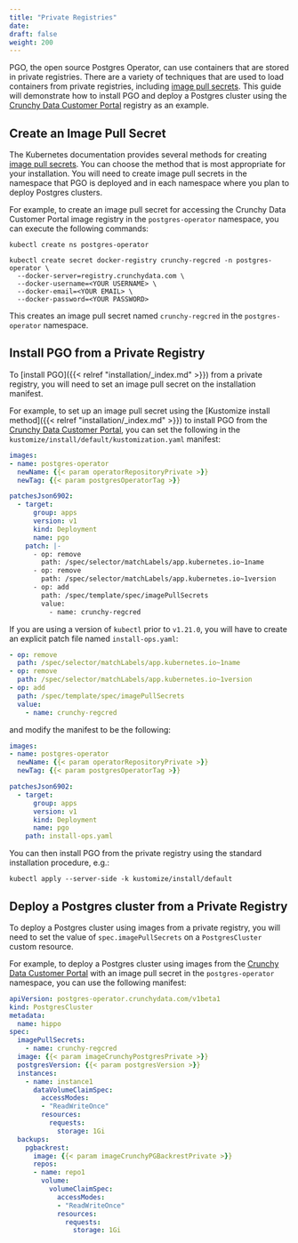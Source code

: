 ```yaml
---
title: "Private Registries"
date:
draft: false
weight: 200
---
```


PGO, the open source Postgres Operator, can use containers that are stored in private registries.
There are a variety of techniques that are used to load containers from private registries,
including [image pull secrets](https://kubernetes.io/docs/tasks/configure-pod-container/pull-image-private-registry/).
This guide will demonstrate how to install PGO and deploy a Postgres cluster using the
[Crunchy Data Customer Portal](https://access.crunchydata.com/) registry as an example.

## Create an Image Pull Secret

The Kubernetes documentation provides several methods for creating
[image pull secrets](https://kubernetes.io/docs/tasks/configure-pod-container/pull-image-private-registry/).
You can choose the method that is most appropriate for your installation. You will need to create
image pull secrets in the namespace that PGO is deployed and in each namespace where you plan to
deploy Postgres clusters.

For example, to create an image pull secret for accessing the Crunchy Data Customer Portal image
registry in the `postgres-operator` namespace, you can execute the following commands:

```shell
kubectl create ns postgres-operator

kubectl create secret docker-registry crunchy-regcred -n postgres-operator \
  --docker-server=registry.crunchydata.com \
  --docker-username=<YOUR USERNAME> \
  --docker-email=<YOUR EMAIL> \
  --docker-password=<YOUR PASSWORD>
```

This creates an image pull secret named `crunchy-regcred` in the `postgres-operator` namespace.

## Install PGO from a Private Registry

To [install PGO]({{< relref "installation/_index.md" >}}) from a private registry, you will need to
set an image pull secret on the installation manifest.

For example, to set up an image pull secret using the [Kustomize install method]({{< relref "installation/_index.md" >}})
to install PGO from the [Crunchy Data Customer Portal](https://access.crunchydata.com/), you can set
the following in the `kustomize/install/default/kustomization.yaml` manifest:

```yaml
images:
- name: postgres-operator
  newName: {{< param operatorRepositoryPrivate >}}
  newTag: {{< param postgresOperatorTag >}}

patchesJson6902:
  - target:
      group: apps
      version: v1
      kind: Deployment
      name: pgo
    patch: |-
      - op: remove
        path: /spec/selector/matchLabels/app.kubernetes.io~1name
      - op: remove
        path: /spec/selector/matchLabels/app.kubernetes.io~1version
      - op: add
        path: /spec/template/spec/imagePullSecrets
        value:
          - name: crunchy-regcred
```

If you are using a version of `kubectl` prior to `v1.21.0`, you will have to create an explicit
patch file named `install-ops.yaml`:

```yaml
- op: remove
  path: /spec/selector/matchLabels/app.kubernetes.io~1name
- op: remove
  path: /spec/selector/matchLabels/app.kubernetes.io~1version
- op: add
  path: /spec/template/spec/imagePullSecrets
  value:
    - name: crunchy-regcred
```

and modify the manifest to be the following:

```yaml
images:
- name: postgres-operator
  newName: {{< param operatorRepositoryPrivate >}}
  newTag: {{< param postgresOperatorTag >}}

patchesJson6902:
  - target:
      group: apps
      version: v1
      kind: Deployment
      name: pgo
    path: install-ops.yaml
```

You can then install PGO from the private registry using the standard installation procedure, e.g.:

```shell
kubectl apply --server-side -k kustomize/install/default
```

## Deploy a Postgres cluster from a Private Registry

To deploy a Postgres cluster using images from a private registry, you will need to set the value of
`spec.imagePullSecrets` on a `PostgresCluster` custom resource.

For example, to deploy a Postgres cluster using images from the [Crunchy Data Customer Portal](https://access.crunchydata.com/)
with an image pull secret in the `postgres-operator` namespace, you can use the following manifest:

```yaml
apiVersion: postgres-operator.crunchydata.com/v1beta1
kind: PostgresCluster
metadata:
  name: hippo
spec:
  imagePullSecrets:
    - name: crunchy-regcred
  image: {{< param imageCrunchyPostgresPrivate >}}
  postgresVersion: {{< param postgresVersion >}}
  instances:
    - name: instance1
      dataVolumeClaimSpec:
        accessModes:
        - "ReadWriteOnce"
        resources:
          requests:
            storage: 1Gi
  backups:
    pgbackrest:
      image: {{< param imageCrunchyPGBackrestPrivate >}}
      repos:
      - name: repo1
        volume:
          volumeClaimSpec:
            accessModes:
            - "ReadWriteOnce"
            resources:
              requests:
                storage: 1Gi
```

